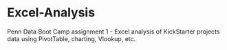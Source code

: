 # Excel-Analysis
Penn Data Boot Camp assignment 1 - Excel analysis of KickStarter projects data using PivotTable, charting, Vlookup, etc.
